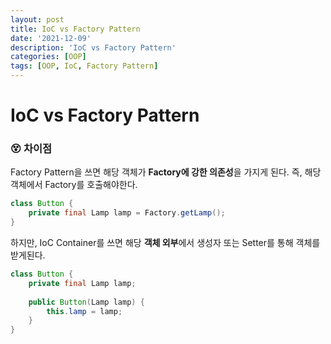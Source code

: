 ```yaml
---
layout: post
title: IoC vs Factory Pattern
date: '2021-12-09'
description: 'IoC vs Factory Pattern'
categories: [OOP]
tags: [OOP, IoC, Factory Pattern]
---
```

# IoC vs Factory Pattern

### 😵 차이점

Factory Pattern을 쓰면 해당 객체가 **Factory에 강한 의존성**을 가지게 된다. 즉, 해당 객체에서 Factory를 호출해야한다.

```java
class Button {
    private final Lamp lamp = Factory.getLamp();
}
```

하지만, IoC Container를 쓰면 해당 **객체 외부**에서 생성자 또는 Setter를 통해 객체를 받게된다.

```java
class Button {
    private final Lamp lamp;
    
    public Button(Lamp lamp) {
        this.lamp = lamp;
    }
}
```

